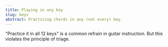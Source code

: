 ```yaml
---
title: Playing in any key
slug: keys
abstract: Practicing chords in any (not every) key.
---
```


"Practice it in all 12 keys" is a common refrain in guitar instruction. 
But this violates the principle of triage. 
